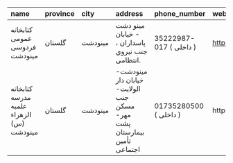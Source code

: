 | name                                     | province   | city    | address                                                                | phone_number            | website                     |
|:-----------------------------------------|:-----------|:--------|:-----------------------------------------------------------------------|:------------------------|:----------------------------|
| كتابخانه عمومی فردوسی مینودشت            | گلستان     | مینودشت | مینو دشت - خیابان پاسداران ، جنب نيروي انتظامى.                        | 35222987-017 ( داخلی  ) | http://ferdosipl.blogfa.com |
| کتابخانه مدرسه علمیه الزهراء (س) مینودشت | گلستان     | مینودشت | مینودشت- خیابان دار الولایت- جنب مسكن مهر- پشت بیمارستان تأمین اجتماعی | 01735280500 ( داخلی  )  | http://                     |